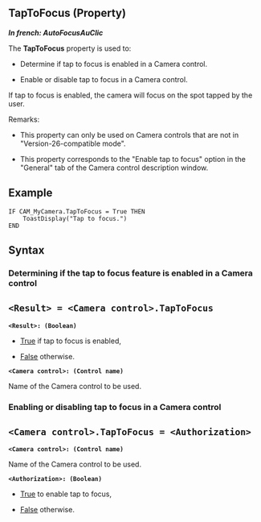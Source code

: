 
## TapToFocus (Property)

***In french: AutoFocusAuClic***
	



<a name="XUse"></a>
<a name="Use"></a>
<a name="description"></a>
The **TapToFocus** property is used to: 

- Determine if tap to focus is enabled in a Camera control. 

- Enable or disable tap to focus in a Camera control. 


If tap to focus is enabled, the camera will focus on the spot tapped by the user. 

Remarks: 

- This property can only be used on Camera controls that are not in "Version-26-compatible mode". 

- This property corresponds to the "Enable tap to focus" option in the "General" tab of the Camera control description window. 



<a name="Example1"></a>
<a name="sample_code"></a>

## Example


```wl
IF CAM_MyCamera.TapToFocus = True THEN
	ToastDisplay("Tap to focus.")
END
```

<a name="XSYNTAX"></a>

## Syntax
<a name="SYNTAX1"></a>

### Determining if the tap to focus feature is enabled in a Camera control

`<Result> = <Camera control>.TapToFocus`
---

**`<Result>: (Boolean)`**



- <u><u><u><u>True</u></u></u></u> if tap to focus is enabled,

- <u><u><u><u>False</u></u></u></u> otherwise. 




**`<Camera control>: (Control name)`**

Name of the Camera control to be used. 


<a name="SYNTAX2"></a>

### Enabling or disabling tap to focus in a Camera control

`<Camera control>.TapToFocus = <Authorization>`
---

**`<Camera control>: (Control name)`**

Name of the Camera control to be used. 

**`<Authorization>: (Boolean)`**



- <u><u><u><u>True</u></u></u></u> to enable tap to focus,

- <u><u><u><u>False</u></u></u></u> otherwise. 







